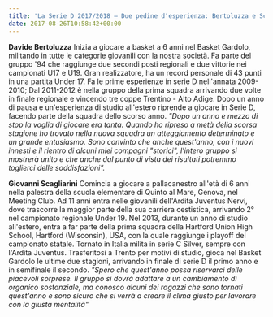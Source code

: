 ```yaml
---
title: 'La Serie D 2017/2018 – Due pedine d’esperienza: Bertoluzza e Scagliarini'
date: 2017-08-26T10:58:42+00:00
---
```

**Davide Bertoluzza** Inizia a giocare a basket a 6 anni nel Basket Gardolo, militando in tutte le categorie giovanili con la nostra società. Fa parte del gruppo '94 che raggiunge due secondi posti regionali e due vittorie nei campionati U17 e U19. Gran realizzatore, ha un record personale di 43 punti in una partita Under 17. Fa le prime esperienze in serie D nell'annata 2009-2010; Dal 2011-2012 è nella gruppo della prima squadra arrivando due volte in finale regionale e vincendo tre coppe Trentino - Alto Adige. Dopo un anno di pausa e un'esperienza di studio all'estero riprende a giocare in Serie D, facendo parte della squadra dello scorso anno. _"Dopo un anno e mezzo di stop la voglia di giocare era tanta. Quando ho ripreso a metà della scorsa stagione ho trovato nella nuova squadra un atteggiamento determinato e un grande entusiasmo. Sono convinto che anche quest'anno, con i nuovi innesti e il rientro di alcuni miei compagni "storici", l'intero gruppo si mostrerà unito e che anche dal punto di vista dei risultati potremmo toglierci delle soddisfazioni"._

**Giovanni Scagliarini** Comincia a giocare a pallacanestro all'età di 6 anni nella palestra della scuola elementare di Quinto al Mare, Genova, nel Meeting Club. Ad 11 anni entra nelle giovanili dell'Ardita Juventus Nervi, dove trascorre la maggior parte della sua carriera cestistica, arrivando 2° nel campionato regionale Under 19. Nel 2013, durante un anno di studio all'estero, entra a far parte della prima squadra della Hartford Union High School, Hartford (Wisconsin), USA, con la quale raggiunge i playoff del campionato statale. Tornato in Italia milita in serie C Silver, sempre con l'Ardita Juventus. Trasferitosi a Trento per motivi di studio, gioca nel Basket Gardolo le ultime due stagioni, arrivando in finale di serie D il primo anno e in semifinale il secondo. _"Spero che quest'anno possa riservarci delle piacevoli sorprese. Il gruppo si dovrà adattare a un cambiamento di organico sostanziale, ma conosco alcuni dei ragazzi che sono tornati quest'anno e sono sicuro che si verrà a creare il clima giusto per lavorare con la giusta mentalità"_